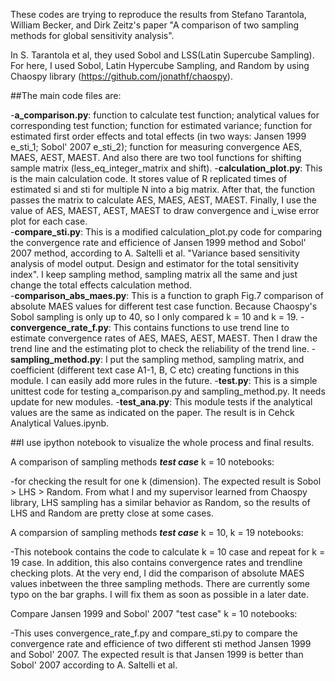 These codes are trying to reproduce the results from Stefano Tarantola, William Becker, and Dirk Zeitz's paper "A comparison of two sampling methods for global sensitivity analysis".

In S. Tarantola et al, they used Sobol and LSS(Latin Supercube Sampling). For here, I used Sobol, Latin Hypercube Sampling, and Random by using Chaospy library (https://github.com/jonathf/chaospy).

##The main code files are:

  -**a_comparison.py**: function to calculate test function; analytical values for corresponding test function; function for estimated variance; function for estimated first order effects and total effects (in two ways: Jansen 1999 e_sti_1; Sobol' 2007 e_sti_2); function for measuring convergence AES, MAES, AEST, MAEST. And also there are two tool functions for shifting sample matrix (less_eq_integer_matrix and shift).
  -**calculation_plot.py**: This is the main calculation code. It stores value of R replicated times of estimated si and sti for multiple N into a big matrix. After that, the function passes the matrix to calculate AES, MAES, AEST, MAEST. Finally, I use the value of AES, MAEST, AEST, MAEST to draw convergence and i_wise error plot for each case.  
  -**compare_sti.py**: This is a modified calculation_plot.py code for comparing the convergence rate and efficience of Jansen 1999 method and Sobol' 2007 method, according to A. Saltelli et al. "Variance based sensitivity analysis of model output. Design and estimator for the total sensitivity index". I keep sampling method, sampling matrix all the same and just change the total effects calculation method.  
  -**comparison_abs_maes.py**: This is a function to graph Fig.7 comparison of absolute MAES values for different test case function. Because Chaospy's Sobol sampling is only up to 40, so I only compared k = 10 and k = 19.
  -**convergence_rate_f.py**: This contains functions to use trend line to estimate convergence rates of AES, MAES, AEST, MAEST. Then I draw the trend line and the estimating plot to check the reliability of the trend line.
  -**sampling_method.py**: I put the sampling method, sampling matrix, and coefficient (different text case A1-1, B, C etc) creating functions in this module. I can easily add more rules in the future.
  -**test.py**: This is a simple unittest code for testing a_comparison.py and sampling_method.py. It needs update for new modules.
  -**test_ana.py**: This module tests if the analytical values are the same as indicated on the paper. The result is in Cehck Analytical Values.ipynb.


##I use ipython notebook to visualize the whole process and final results.

A comparison of sampling methods **_test_ _case_** k = 10 notebooks: 

  -for checking the result for one k (dimension). The expected result is Sobol > LHS > Random. From what I and my supervisor learned from Chaospy library, LHS sampling has a similar behavior as Random, so the results of LHS and Random are pretty close at some cases.
  
A comparsion of sampling methods **_test_ _case_** k = 10, k = 19 notebooks:

  -This notebook contains the code to calculate k = 10 case and repeat for k = 19 case. In addition, this also contains convergence rates and trendline checking plots. At the very end, I did the comparison of absolute MAES values inbetween the three sampling methods. There are currently some typo on the bar graphs. I will fix them as soon as possible in a later date.
  
Compare Jansen 1999 and Sobol' 2007 "test case" k = 10 notebooks:

  -This uses convergence_rate_f.py and compare_sti.py to compare the convergence rate and efficience of two different sti method Jansen 1999 and Sobol' 2007. The expected result is that Jansen 1999 is better than Sobol' 2007 according to A. Saltelli et al.
